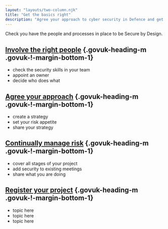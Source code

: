 ```yaml
---
layout: "layouts/two-column.njk"
title: "Get the basics right"
description: "Agree your approach to cyber security in Defence and get your team ready."
---
```


Check you have the people and processes in place to be Secure by Design.


## [Involve the right people](/secure-by-design/involve-the-right-people) {.govuk-heading-m .govuk-!-margin-bottom-1}

- check the security skills in your team
- appoint an owner
- decide who does what

## [Agree your approach](/secure-by-design/agree-your-approach) {.govuk-heading-m .govuk-!-margin-bottom-1}

- create a strategy
- set your risk appetite
- share your strategy


## [Continually manage risk](/secure-by-design/continually-manage-risk) {.govuk-heading-m .govuk-!-margin-bottom-1}

- cover all stages of your project
- add security to existing meetings
- share what you are doing

## [Register your project]() {.govuk-heading-m .govuk-!-margin-bottom-1}

- topic here
- topic here
- topic here

